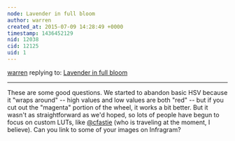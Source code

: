 ```yaml
---
node: Lavender in full bloom
author: warren
created_at: 2015-07-09 14:28:49 +0000
timestamp: 1436452129
nid: 12038
cid: 12125
uid: 1
---
```




[warren](../profile/warren) replying to: [Lavender in full bloom](../notes/RQ-05/07-07-2015/lavender-in-full-bloom)

----
These are some good questions. We started to abandon basic HSV because it "wraps around" -- high values and low values are both "red" -- but if you cut out the "magenta" portion of the wheel, it works a bit better. But it wasn't as straightforward as we'd hoped, so lots of people have begun to focus on custom LUTs, like [@cfastie](/profile/cfastie) (who is traveling at the moment, I believe). Can you link to some of your images on Infragram? 